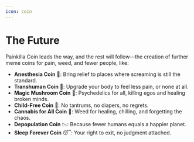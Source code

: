 ```yaml
---
icon: coin
---
```


# The Future

Painkilla Coin leads the way, and the rest will follow—the creation of further meme coins for pain, weed, and fewer people, like:

* **Anesthesia Coin** 💉: Bring relief to places where screaming is still the standard.
* **Transhuman Coin** 🦾: Upgrade your body to feel less pain, or none at all.
* **Magic Mushroom Coin** 🍄: Psychedelics for all, killing egos and healing broken minds.
* **Child-Free Coin** 🚫: No tantrums, no diapers, no regrets.
* **Cannabis for All Coin** 🌿: Weed for healing, chilling, and forgetting the chaos.
* **Depopulation Coin** 📉: Because fewer humans equals a happier planet.
* **Sleep Forever Coin** 😴: Your right to exit, no judgment attached.
